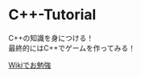 # C++-Tutorial
C++の知識を身につける！  
最終的にはC++でゲームを作ってみる！

[Wikiでお勉強](https://github.com/TNCT-SYSKEN/C-Tutorial/wiki)

